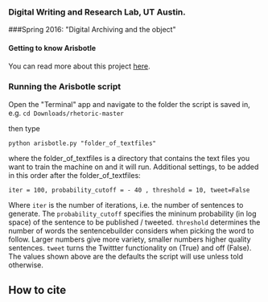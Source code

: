 ### Digital Writing and Research Lab, UT Austin. 
###Spring 2016: "Digital Archiving and the object"

#### Getting to know Arisbotle

You can read more about this project [here](http://www.dwrl.utexas.edu/2016/04/19/reviving-the-archive-aristotle-re-animated/). 

### Running the Arisbotle script

Open the "Terminal" app and navigate to the folder the script is saved in, e.g. 
`cd Downloads/rhetoric-master`

then type 

`python arisbotle.py "folder_of_textfiles"`

where the folder_of_textfiles is a directory that contains the text files you want to train the machine on and it will run. 
Additional settings, to be added in this order after the folder_of_textfiles:

`iter = 100, probability_cutoff = - 40 , threshold = 10, tweet=False`

Where `iter` is the number of iterations, i.e. the number of sentences to generate. The `probability_cutoff` specifies the mininum probability (in log space) of the sentence to be published / tweeted. `threshold` determines the number of words the sentencebuilder considers when picking the word to follow. Larger numbers give more variety, smaller numbers higher quality sentences. `tweet` turns the Twittter functionality on (True) and off (False). The values shown above are the defaults the script will use unless told otherwise. 

## How to cite 




